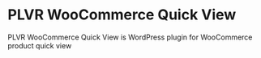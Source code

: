 # PLVR WooCommerce Quick View
PLVR WooCommerce Quick View is WordPress plugin for WooCommerce product quick view
